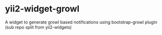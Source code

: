 yii2-widget-growl
=================

A widget to generate growl based notifications using bootstrap-growl plugin (sub repo split from yii2-widgets)
